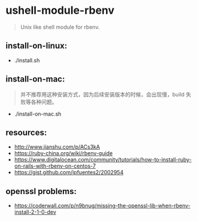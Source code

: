 # ushell-module-rbenv
> Unix like shell module for rbenv.


## install-on-linux:
- ./install.sh

## install-on-mac:
> 并不推荐用这种安装方式，因为后续安装版本的时候，会出现慢，build 失败等各种问题。
- ./install-on-mac.sh



## resources:
+ http://www.jianshu.com/p/ACs3kA
+ https://ruby-china.org/wiki/rbenv-guide
+ https://www.digitalocean.com/community/tutorials/how-to-install-ruby-on-rails-with-rbenv-on-centos-7
+ https://gist.github.com/jpfuentes2/2002954

## openssl problems:
- https://coderwall.com/p/n9bnug/missing-the-openssl-lib-when-rbenv-install-2-1-0-dev